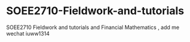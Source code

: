 # SOEE2710-Fieldwork-and-tutorials
SOEE2710 Fieldwork and tutorials and Financial Mathematics , add me wechat iuww1314
